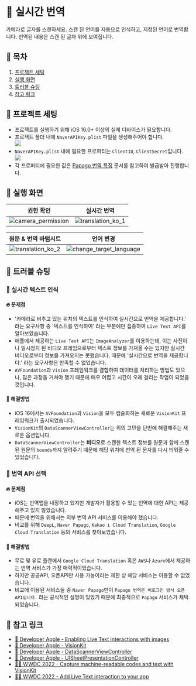 # 💬 실시간 번역
카메라로 글자를 스캔하세요.
스캔 된 언어를 자동으로 인식하고, 지정된 언어로 번역합니다.
번역된 내용은 스캔 된 글자 위에 보여집니다.

## 🔢 목차
1. [프로젝트 세팅](#프로젝트-세팅)
2. [실행 화면](#실행-화면)
3. [트러블 슈팅](#트러블-슈팅)
4. [참고 링크](#참고-링크)

<a id="프로젝트-세팅"></a>

## 📢 프로젝트 세팅
- 프로젝트를 실행하기 위해 iOS 16.0+ 이상의 실제 디바이스가 필요합니다.
- 프로젝트 폴더 내에 `NaverAPIKey.plist` 파일을 생성해주어야 합니다.<br/>
![](https://github.com/bubblecocoa/storage/assets/67216784/4c4d2afb-f31f-48a4-b461-82c1fce8e272)
- `NaverAPIKey.plist` 내에 필요한 프로퍼티는 `ClientID`, `ClientSecret`입니다.<br/>
![](https://github.com/bubblecocoa/storage/assets/67216784/57463838-136d-478f-a157-f0b6ab0939e0)
- 각 프로퍼티에 필요한 값은 [Papago 번역 특징](https://developers.naver.com/docs/papago/papago-nmt-overview.md#papago-%EB%B2%88%EC%97%AD-%ED%8A%B9%EC%A7%95) 문서를 참고하여 발급받아 진행합니다.

<a id="실행-화면"></a>

## 📱 실행 화면
|권한 확인|실시간 번역|
|:-:|:-:|
|![camera_permission](https://github.com/bubblecocoa/storage/assets/67216784/960bf888-212b-4162-b37e-aa6323533c5f)|![translation_ko_1](https://github.com/bubblecocoa/storage/assets/67216784/20e823d6-8b25-4a59-8341-95481719ca51)|

|원문 & 번역 바텀시트|언어 변경|
|:-:|:-:|
|![translation_ko_2](https://github.com/bubblecocoa/storage/assets/67216784/951571ab-e098-40c8-a4a3-9899fb4aa09a)|![change_target_language](https://github.com/bubblecocoa/storage/assets/67216784/45b9af10-4418-4476-b73f-e2b11d0366f8)|

<a id="트러블-슈팅"></a>

## 🚀 트러블 슈팅
### 🚨 실시간 텍스트 인식
#### 🔥 문제점
- '카메라로 비추고 있는 위치의 텍스트를 인식하여 실시간으로 번역을 제공합니다.' 라는 요구사항 중 '텍스트를 인식하여' 라는 부분에만 집중하여 `Live Text API`를 알아보았습니다.
- 애플에서 제공하는 `Live Text API`는 `ImageAnalyzer`를 이용하는데, 이는 사진이나 일시정지 된 비디오 프레임으로부터 텍스트 정보를 가져올 수는 있지만 실시간 비디오로부터 정보를 가져오지는 못했습니다. 때문에 '실시간으로 번역을 제공합니다.' 라는 요구사항은 만족할 수 없었습니다.
- `AVFoundation`과 `Vision` 프레임워크를 결합하여 데이터를 처리하는 방법도 있으나, 많은 과정을 거쳐야 했기 때문에 매우 어렵고 시간이 오래 걸리는 작업이 되었을 것입니다.
#### 🧯 해결방법
- iOS 16에서는 `AVFoundation`과 `Vision`을 모두 캡슐화하는 새로운 `VisionKit` 프레임워크가 출시되었습니다.
- `VisionKit`의 `DataScannerViewController`는 위의 고민을 단번에 해결해주는 새로운 옵션입니다.
- `DataScannerViewController`는 **비디오**로 스캔한 텍스트 정보를 원문과 함께 스캔 된 원문의 `bounds`까지 알려주기 때문에 해당 위치에 번역 된 문자를 다시 띄워줄 수 있었습니다.

### 🚨 번역 API 선택
#### 🔥 문제점
- iOS는 번역앱을 내장하고 있지만 개발자가 활용할 수 있는 번역에 대한 API는 제공해주고 있지 않았습니다.
- 때문에 번역을 위해서는 외부 번역 API 서비스를 이용해야 했습니다.
- 비교를 위해 `DeepL`, `Naver Papago`, `Kakao i Cloud Translation`, `Google Cloud Translation` 등의 서비스를 찾아보았습니다.
#### 🧯 해결방법
- 무료 및 유료 플랜에서 `Google Cloud Translation` 혹은 `AWS`나 `Azure`에서 제공하는 번역 서비스가 가장 매력적이었습니다.
- 하지만 공공API, 오픈API만 사용 가능이라는 제한 상 해당 서비스는 이용할 수 없었습니다.
- 비교에 이용된 서비스들 중 `Naver Papago`만이 `Papago 번역은 비로그인 방식 오픈 API입니다.` 라는 공식적인 설명이 있었기 때문에 최종적으로 `Papago` 서비스가 채택되었습니다.

<a id="참고-링크"></a>

## 🔗 참고 링크
- [🍎 Developer Apple - Enabling Live Text interactions with images](https://developer.apple.com/documentation/visionkit/enabling_live_text_interactions_with_images)
- [🍎 Developer Apple - VisionKit](https://developer.apple.com/documentation/visionkit)
- [🍎 Developer Apple - DataScannerViewController](https://developer.apple.com/documentation/visionkit/datascannerviewcontroller)
- [🍎 Developer Apple - UISheetPresentationController](https://developer.apple.com/documentation/uikit/uisheetpresentationcontroller)
- [🧑‍💻 WWDC 2022 - Capture machine-readable codes and text with VisionKit](https://developer.apple.com/videos/play/wwdc2022/10025)
- [🧑‍💻 WWDC 2022 - Add Live Text interaction to your app](https://developer.apple.com/videos/play/wwdc2022/10026)
